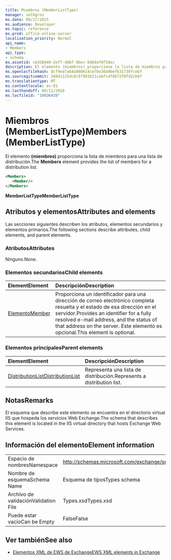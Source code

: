 ```yaml
---
title: Miembros (MemberListType)
manager: sethgros
ms.date: 09/17/2015
ms.audience: Developer
ms.topic: reference
ms.prod: office-online-server
localization_priority: Normal
api_name:
- Members
api_type:
- schema
ms.assetid: cbd38049-2ef7-40bf-9bec-0469af0f58ec
description: El elemento (miembros) proporciona la lista de miembros para una lista de distribución.
ms.openlocfilehash: 8cf9ed7a64a908614ce7be30a9bef631739fcebf
ms.sourcegitcommit: 34041125dc8c5f993b21cebfc4f8b72f0fd2cb6f
ms.translationtype: MT
ms.contentlocale: es-ES
ms.lasthandoff: 06/11/2018
ms.locfileid: "19836439"
---
```

# <a name="members-memberlisttype"></a><span data-ttu-id="b98fc-103">Miembros (MemberListType)</span><span class="sxs-lookup"><span data-stu-id="b98fc-103">Members (MemberListType)</span></span>

<span data-ttu-id="b98fc-104">El elemento **(miembros)** proporciona la lista de miembros para una lista de distribución.</span><span class="sxs-lookup"><span data-stu-id="b98fc-104">The **Members** element provides the list of members for a distribution list.</span></span> 
  
```xml
<Members>
   <Member/>
</Members>
```

<span data-ttu-id="b98fc-105">**MemberListType**</span><span class="sxs-lookup"><span data-stu-id="b98fc-105">**MemberListType**</span></span>

## <a name="attributes-and-elements"></a><span data-ttu-id="b98fc-106">Atributos y elementos</span><span class="sxs-lookup"><span data-stu-id="b98fc-106">Attributes and elements</span></span>

<span data-ttu-id="b98fc-107">Las secciones siguientes describen los atributos, elementos secundarios y elementos primarios.</span><span class="sxs-lookup"><span data-stu-id="b98fc-107">The following sections describe attributes, child elements, and parent elements.</span></span>
  
### <a name="attributes"></a><span data-ttu-id="b98fc-108">Atributos</span><span class="sxs-lookup"><span data-stu-id="b98fc-108">Attributes</span></span>

<span data-ttu-id="b98fc-109">Ninguno.</span><span class="sxs-lookup"><span data-stu-id="b98fc-109">None.</span></span>
  
### <a name="child-elements"></a><span data-ttu-id="b98fc-110">Elementos secundarios</span><span class="sxs-lookup"><span data-stu-id="b98fc-110">Child elements</span></span>

|<span data-ttu-id="b98fc-111">**Element**</span><span class="sxs-lookup"><span data-stu-id="b98fc-111">**Element**</span></span>|<span data-ttu-id="b98fc-112">**Descripción**</span><span class="sxs-lookup"><span data-stu-id="b98fc-112">**Description**</span></span>|
|:-----|:-----|
|[<span data-ttu-id="b98fc-113">Elemento</span><span class="sxs-lookup"><span data-stu-id="b98fc-113">Member</span></span>](member-ex15websvcsotherref.md) <br/> |<span data-ttu-id="b98fc-114">Proporciona un identificador para una dirección de correo electrónico completa resuelta y el estado de esa dirección en el servidor.</span><span class="sxs-lookup"><span data-stu-id="b98fc-114">Provides an identifier for a fully resolved e-mail address, and the status of that address on the server.</span></span> <span data-ttu-id="b98fc-115">Este elemento es opcional.</span><span class="sxs-lookup"><span data-stu-id="b98fc-115">This element is optional.</span></span>  <br/> |
   
### <a name="parent-elements"></a><span data-ttu-id="b98fc-116">Elementos principales</span><span class="sxs-lookup"><span data-stu-id="b98fc-116">Parent elements</span></span>

|<span data-ttu-id="b98fc-117">**Element**</span><span class="sxs-lookup"><span data-stu-id="b98fc-117">**Element**</span></span>|<span data-ttu-id="b98fc-118">**Descripción**</span><span class="sxs-lookup"><span data-stu-id="b98fc-118">**Description**</span></span>|
|:-----|:-----|
|[<span data-ttu-id="b98fc-119">DistributionList</span><span class="sxs-lookup"><span data-stu-id="b98fc-119">DistributionList</span></span>](distributionlist.md) <br/> |<span data-ttu-id="b98fc-120">Representa una lista de distribución.</span><span class="sxs-lookup"><span data-stu-id="b98fc-120">Represents a distribution list.</span></span>  <br/> |
   
## <a name="remarks"></a><span data-ttu-id="b98fc-121">Notas</span><span class="sxs-lookup"><span data-stu-id="b98fc-121">Remarks</span></span>

<span data-ttu-id="b98fc-122">El esquema que describe este elemento se encuentra en el directorio virtual IIS que hospeda los servicios Web Exchange.</span><span class="sxs-lookup"><span data-stu-id="b98fc-122">The schema that describes this element is located in the IIS virtual directory that hosts Exchange Web Services.</span></span>
  
## <a name="element-information"></a><span data-ttu-id="b98fc-123">Información del elemento</span><span class="sxs-lookup"><span data-stu-id="b98fc-123">Element information</span></span>

|||
|:-----|:-----|
|<span data-ttu-id="b98fc-124">Espacio de nombres</span><span class="sxs-lookup"><span data-stu-id="b98fc-124">Namespace</span></span>  <br/> |http://schemas.microsoft.com/exchange/services/2006/types  <br/> |
|<span data-ttu-id="b98fc-125">Nombre de esquema</span><span class="sxs-lookup"><span data-stu-id="b98fc-125">Schema Name</span></span>  <br/> |<span data-ttu-id="b98fc-126">Esquema de tipos</span><span class="sxs-lookup"><span data-stu-id="b98fc-126">Types schema</span></span>  <br/> |
|<span data-ttu-id="b98fc-127">Archivo de validación</span><span class="sxs-lookup"><span data-stu-id="b98fc-127">Validation File</span></span>  <br/> |<span data-ttu-id="b98fc-128">Types.xsd</span><span class="sxs-lookup"><span data-stu-id="b98fc-128">Types.xsd</span></span>  <br/> |
|<span data-ttu-id="b98fc-129">Puede estar vacío</span><span class="sxs-lookup"><span data-stu-id="b98fc-129">Can be Empty</span></span>  <br/> |<span data-ttu-id="b98fc-130">False</span><span class="sxs-lookup"><span data-stu-id="b98fc-130">False</span></span>  <br/> |
   
## <a name="see-also"></a><span data-ttu-id="b98fc-131">Ver también</span><span class="sxs-lookup"><span data-stu-id="b98fc-131">See also</span></span>

- [<span data-ttu-id="b98fc-132">Elementos XML de EWS de Exchange</span><span class="sxs-lookup"><span data-stu-id="b98fc-132">EWS XML elements in Exchange</span></span>](ews-xml-elements-in-exchange.md)

